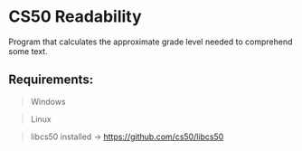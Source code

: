 # CS50 Readability

Program that calculates the approximate grade level needed to comprehend some text.

## Requirements:

>Windows

>Linux

>libcs50 installed -> https://github.com/cs50/libcs50


